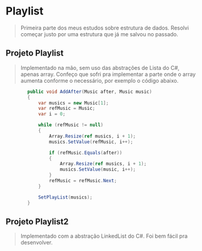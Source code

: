 # Playlist

> Primeira parte dos meus estudos sobre estrutura de dados.
> Resolvi começar justo por uma estrutura que já me salvou no passado.

## Projeto Playlist

> Implementado na mão, sem uso das abstrações de Lista do C#, apenas array.
> Confeço que sofri pra implementar a parte onde o array aumenta conforme o necessário, por exemplo o código abaixo.

```csharp
        public void AddAfter(Music after, Music music)
        {
            var musics = new Music[1];
            var refMusic = Music;
            var i = 0;

            while (refMusic != null)
            {
                Array.Resize(ref musics, i + 1);
                musics.SetValue(refMusic, i++);

                if (refMusic.Equals(after))
                {
                    Array.Resize(ref musics, i + 1);
                    musics.SetValue(music, i++);
                }
                refMusic = refMusic.Next;
            }

            SetPlayList(musics);
        }
```

## Projeto Playlist2

> Implementado com a abstração LinkedList do C#.
> Foi bem fácil pra desenvolver. 
